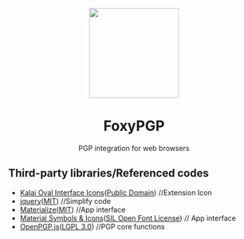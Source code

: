 <p align="center">
  <img width="180" src="https://github.com/user-attachments/assets/a4bb04f7-017b-450b-b4c9-eea110afb7b0">
  <h1 align="center">FoxyPGP</h1>
  <div align="center">PGP integration for web browsers</div>
</p>

## Third-party libraries/Referenced codes
* [Kalai Oval Interface Icons](https://www.svgrepo.com/svg/502785/password)([Public Domain](https://www.svgrepo.com/page/licensing/#PD)) //Extension Icon
* [jquery](https://github.com/jquery/jquery)([MIT](https://github.com/jquery/jquery/blob/main/LICENSE.txt)) //Simplify code
* [Materialize](https://github.com/materializecss/materialize)([MIT](https://github.com/materializecss/materialize/blob/main/LICENSE)) //App interface
* [Material Symbols & Icons](https://fonts.google.com/icons)([SIL Open Font License](https://openfontlicense.org/)) // App interface
* [OpenPGP.js](https://github.com/openpgpjs/openpgpjs)([LGPL 3.0](https://github.com/openpgpjs/openpgpjs/blob/main/LICENSE)) //PGP core functions

